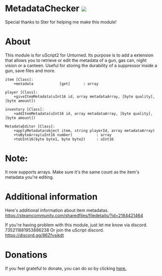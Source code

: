 # MetadataChecker [![](https://img.shields.io/github/downloads/realtrollman2319/MetadataChecker/total.svg)](https://github.com/realtrollman2319/MetadataChecker/releases)
Special thanks to Ster for helping me make this module!

# About
This module is for uScript2 for Unturned.
Its purpose is to add a extension that allows you to retrieve or edit the metadata of a gun, gas can, night vision or a canteen.
Useful for storing the durability of a suppressor inside a gun, save files and more.
```
item [Class]:
	+metadata            [get]      : array
	  
player [Class]:
	+giveItemMetadata(uInt16 id, array metadataArray, [byte quality], [byte amount])
    
inventory [Class]:
	+addItemMetadata(uInt16 id, array metadataArray, [byte quality], [byte amount])
    
MetadataEditor [Class]:
	+applyMetadata(object item, string playerId, array metadataArray)
	+toByteArray(uInt16 number)           : array
	+toUInt16(byte byte1, byte byte2)     : uInt16
```

# Note:
It now supports arrays. Make sure it's the same count as the item's metadata you're editing.


# Additional information
Here's additional information about item metadatas.
https://steamcommunity.com/sharedfiles/filedetails/?id=2184421464

If you're having problem with this module, just let me know via discord.
735211881953886238
Or join the uScript discord.
https://discord.gg/86Zfvsjkdt

# Donations

If you feel grateful to donate, you can do so by clicking [here.](https://cgproductions-store.tebex.io/package/5222683)
